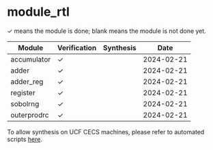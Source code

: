 # module_rtl

&check; means the module is done; blank means the module is not done yet.

|Module|Verification|Synthesis|Date|
|---|---|---|---|
|accumulator|&check;||2024-02-21|
|adder|&check;||2024-02-21|
|adder_reg|&check;||2024-02-21|
|register|&check;||2024-02-21|
|sobolrng|&check;||2024-02-21|
|outerprodrc|&check;||2024-02-21|

To allow synthesis on UCF CECS machines, please refer to automated scripts [here](https://github.com/UNARY-Lab/Tools/tree/main/script-auto-syn-pr-ucf-cecs).
